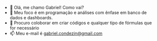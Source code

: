 - 👋 Olá, me chamo Gabriel! Como vai? 
- 👀 Meu foco é em programação e análises com ênfase em banco de dados e dashboards. 
- 💞️ Procuro coloborar em criar códigos e qualquer tipo de fórmulas que for necessário
- 📫 Meu e-mail é gabriel.condezin@gmail.com
